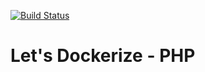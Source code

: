 [![Build Status](https://travis-ci.org/letsdockerize/php.svg?branch=master)](https://travis-ci.org/letsdockerize/php)

# Let's Dockerize - PHP
